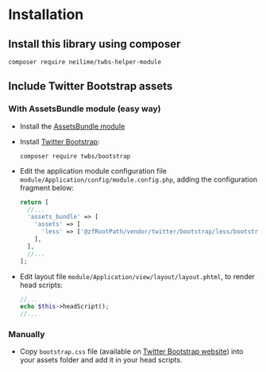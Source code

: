 # Installation

## Install this library using composer

```shell-session
composer require neilime/twbs-helper-module
```

## Include Twitter Bootstrap assets

### With **AssetsBundle** module (easy way)

- Install the [AssetsBundle module](https://github.com/neilime/zf-assets-bundle/wiki/Installation)
- Install [Twitter Bootstrap](https://github.com/twbs/bootstrap#quick-start):

  ```shell-session
  composer require twbs/bootstrap
  ```

- Edit the application module configuration file `module/Application/config/module.config.php`, adding the configuration fragment below:

  ```php title="module/Application/config/module.config.php" {3-7}
  return [
    //...
    'assets_bundle' => [
      'assets' => [
        'less' => ['@zfRootPath/vendor/twitter/bootstrap/less/bootstrap.less'],
      ],
    ],
    //...
  ];
  ```

- Edit layout file `module/Application/view/layout/layout.phtml`, to render head scripts:

  ```php title="module/Application/view/layout/layout.phtml" {2}
  //...
  echo $this->headScript();
  //...
  ```

### Manually

- Copy `bootstrap.css` file (available on [Twitter Bootstrap website](https://github.com/twbs/bootstrap/archive/v3.0.0.zip)) into your assets folder and add it in your head scripts.
